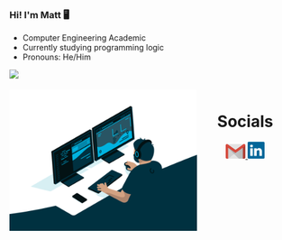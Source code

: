 ### Hi! I'm Matt 🖥️

-  Computer Engineering Academic
-  Currently studying programming logic
-  Pronouns: He/Him

<div>
    <img height="180em" src="https://github-readme-stats.vercel.app/api?username=harutetsuh&rank_icon=github&theme=dracula"/>
</div>

<div align="center"> 
  <div style="display: inline_block"><br>
    <img align="left" height="250" alt="coding-time" src="code.gif">
</div>
<div>    
    <h1 align="center">Socials</h1>
        <a href = "mailto: mtelles422@gmail.com">
          <img width="35" src="gmail.svg">
        </a>
        <a href = "https://www.linkedin.com/in/mtell-es/">
          <img width="30" src="linkedin.svg">
        </a>
</div>
